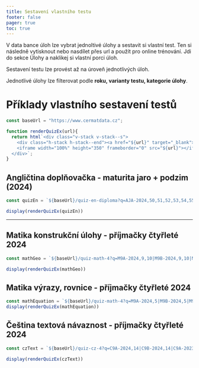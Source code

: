 ```yaml
---
title: Sestavení vlastního testu
footer: false
pager: true
toc: true
---
```


V data bance úloh lze vybrat jednoltivé úlohy a sestavit si vlastní test. Ten si následně vytisknout nebo nasdílet přes url a použít pro online trénování. Jdi do sekce Úlohy a naklikej si vlastní porci úloh.


<div class="tip" label="Filtrování">
  Sestavení testu lze provést až na úroveň jednotlivých úloh.
  <p>Jednotlivé úlohy lze filterovat podle <strong>roku, varianty testu, kategorie úlohy</strong>. </p>
</div>

# Příklady vlastního sestavení testů

```js
const baseUrl = "https://www.cermatdata.cz";

function renderQuizEx(url){
  return html`<div class="v-stack v-stack--s">
    <div class="h-stack h-stack--end"><a href="${url}" target="_blank">Otevřít <span>↗︎</span></a></div>
    <iframe width="100%" height="350" frameborder="0" src="${url}"></iframe>
  </div>`;
}
```


## Angličtina doplňovačka - maturita jaro + podzim (2024)

```js
const quizEn = `${baseUrl}/quiz-en-diploma?q=AJA-2024,50,51,52,53,54,55,56,57,58,59,60,61,62,63,64|AJB-2024,50,51,52,53,54,55,56,57,58,59,60,61,62,63,64?layout=multiColumn&useFormControl=true&useCode=true`;

display(renderQuizEx(quizEn))

```
---

## Matika konstrukční úlohy - příjmačky čtyřleté 2024

```js
const mathGeo = `${baseUrl}/quiz-math-4?q=M9A-2024,9,10|M9B-2024,9,10|M9C-2024,9,10|M9D-2024,9,10?layout=multiColumn&useFormControl=true&useCode=true&useResources=true`

display(renderQuizEx(mathGeo))
```


## Matika výrazy, rovnice - příjmačky čtyřleté 2024

```js
const mathEquation = `${baseUrl}/quiz-math-4?q=M9A-2024,5|M9B-2024,5|M9C-2024,5|M9D-2024,5?layout=multiColumn&useFormControl=true&useCode=true&useResources=true`
display(renderQuizEx(mathEquation))
```

## Čeština textová návaznost - příjmačky čtyřleté 2024

```js
const czText = `${baseUrl}/quiz-cz-4?q=C9A-2024,14|C9B-2024,14|C9A-2023,15|C9B-2023,14|C9C-2023,15?layout=multiColumn&useFormControl=true&useCode=true`

display(renderQuizEx(czText))
```
